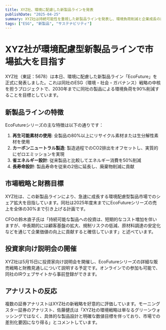 ```yaml
---
title: XYZ社、環境に配慮した新製品ラインを発表
publishDate: "2025-04-25"
summary: XYZ社は持続可能性を重視した新製品ラインを発表し、環境負荷削減と企業成長の両立を目指す戦略を明らかにしました。
tags: ["ESG", "新製品", "サステナビリティ"]
---
```


# XYZ社が環境配慮型新製品ラインで市場拡大を目指す

XYZ社（東証：5678）は本日、環境に配慮した新製品ライン「EcoFuture」を正式に発表しました。これは同社のESG（環境・社会・ガバナンス）戦略の中核を担うプロジェクトで、2030年までに同社の製品による環境負荷を90%削減することを目標としています。

## 新製品ラインの特徴

EcoFutureシリーズの主な特徴は以下の通りです：

1. **再生可能素材の使用**: 全製品の80%以上にリサイクル素材または生分解性素材を使用
2. **カーボンニュートラル製造**: 製造過程でのCO2排出をオフセットし、実質的にゼロエミッションを実現
3. **省エネルギー設計**: 従来製品と比較してエネルギー消費を50%削減
4. **長寿命設計**: 製品寿命を従来の2倍に延長し、廃棄物削減に貢献

## 市場戦略と財務目標

XYZ社は、この新製品ラインにより、急速に成長する環境配慮型製品市場でのシェア拡大を目指しています。同社は2025年度末までにEcoFutureシリーズの売上を全体の30%まで引き上げる計画です。

CFOの鈴木直子氏は「持続可能な製品への投資は、短期的なコスト増加を伴いますが、中長期的には顧客基盤の拡大、規制リスクの低減、原材料調達の安定化などを通じて企業価値の向上に貢献すると確信しています」と述べています。

## 投資家向け説明会の開催

XYZ社は5月15日に投資家向け説明会を開催し、EcoFutureシリーズの詳細な販売戦略と財務見通しについて説明する予定です。オンラインでの参加も可能で、同社のIRウェブサイトから事前登録ができます。

## アナリストの反応

複数の証券アナリストはXYZ社の新戦略を好意的に評価しています。モーニングスター証券のアナリスト、佐藤健氏は「XYZ社の環境戦略は単なるグリーンウォッシングではなく、具体的な製品設計と明確な数値目標を伴っており、市場での差別化要因になり得る」とコメントしています。